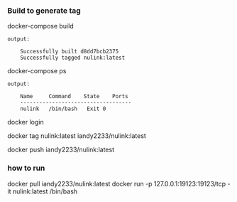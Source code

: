 ### Build to generate tag
docker-compose build


```
output:

    Successfully built d8dd7bcb2375
    Successfully tagged nulink:latest
```

docker-compose ps

```
output:

    Name     Command    State    Ports
    -----------------------------------
    nulink   /bin/bash   Exit 0
```

docker login

docker tag nulink:latest iandy2233/nulink:latest

docker push iandy2233/nulink:latest

### how to run

docker pull iandy2233/nulink:latest
docker run  -p 127.0.0.1:19123:19123/tcp -it nulink:latest /bin/bash